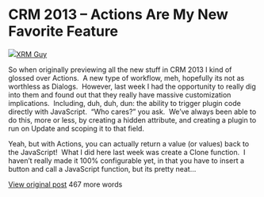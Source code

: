 # CRM 2013 – Actions Are My New Favorite Feature


 ![](https://1.gravatar.com/avatar/daaa3d72cec6aa23016f24f24aefa8f028e276aba4ad23976a9cdd095ca3ad9a?s=32&d=identicon&r=G)[XRM Guy](http://xrmguy.com/2014/03/10/crm-2013-actions-are-my-new-favorite-feature)


So when originally previewing all the new stuff in CRM 2013 I kind of glossed over Actions.  A new type of workflow, meh, hopefully its not as worthless as Dialogs.  However, last week I had the opportunity to really dig into them and found out that they really have massive customization implications.  Including, duh, duh, dun: the ability to trigger plugin code directly with JavaScript.  “Who cares?” you ask.  We’ve always been able to do this, more or less, by creating a hidden attribute, and creating a plugin to run on Update and scoping it to that field.


Yeah, but with Actions, you can actually return a value (or values) back to the JavaScript!  What I did here last week was create a Clone function.  I haven’t really made it 100% configurable yet, in that you have to insert a button and call a JavaScript function, but its pretty neat…


[View original post](http://xrmguy.com/2014/03/10/crm-2013-actions-are-my-new-favorite-feature) 467 more words

 